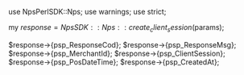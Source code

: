 use NpsPerlSDK::Nps;
use warnings;
use strict;

my $response = NpsSDK::Nps::create_client_session($params);

$response->{psp_ResponseCod};
$response->{psp_ResponseMsg};
$response->{psp_MerchantId};
$response->{psp_ClientSession};
$response->{psp_PosDateTime};
$response->{psp_CreatedAt};
